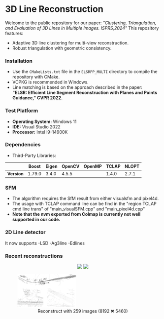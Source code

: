 # 3D Line Reconstruction

Welcome to the public repository for our paper: *"Clustering, Triangulation, and Evaluation of 3D Lines in Multiple Images. ISPRS,2024"* This repository features:

- Adaptive 3D line clustering for multi-view reconstruction.
- Robust triangulation with geometric consistency.


### Installation

- Use the `CMakeLists.txt` file in the `ELSRPP_MULTI` directory to compile the repository with CMake.
- VCPKG is recommended in Windows.
- Line matching is based on the approach described in the paper:  
  **"ELSR: Efficient Line Segment Reconstruction with Planes and Points Guidance," CVPR 2022.**  

### Test Platform

- **Operating System:** Windows 11
- **IDE:** Visual Studio 2022
- **Processor:** Intel i9-14900K
### Dependencies

- Third-Party Libraries:

|              | Boost | Eigen | OpenCV | OpenMP | TCLAP | NLOPT |
|--------------|-------|--------|--------|--------|--------|--------|
| **Version**  | 1.79.0 | 3.4.0 | 4.5.5 |        | 1.4.0 | 2.7.1 |


### SFM
- The algorithm requires the SfM result from either visualsfm and pixel4d.
- The usage with TCLAP command line can be find in the "region TCLAP cmd line trans" of "main_visualSFM.cpp" and "main_pixel4d.cpp"
- **Note that the nvm exported from Colmap is currently not well supported in our code.**  

### 2D Line detector
It now supports 
-LSD
-Ag3line
-Edlines

### Recent reconstructions
<p align="center">
  <img src="https://github.com/user-attachments/assets/abd6b995-910c-4d82-af7e-986e4eaefafd" width="45%" />
  <img src="https://github.com/user-attachments/assets/94b57979-b6eb-4e05-b77c-c918977f11d2" width="45%" />
</p>

<p align="center">
  <figure>
    <img src="example/20250408.png" width="45%" />
    <figcaption align="center">Reconstruct with 259 images (8192 ✖ 5460)</figcaption>
  </figure>
</p>

